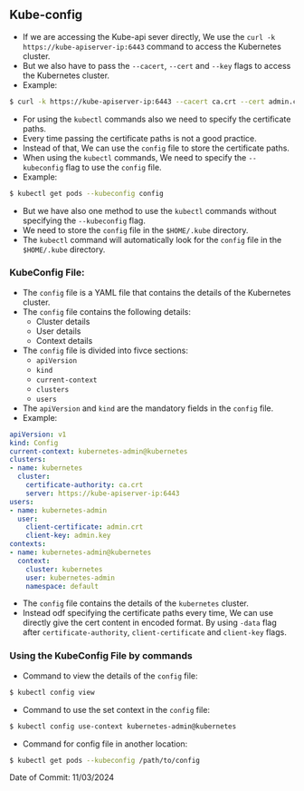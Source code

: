## Kube-config

- If we are accessing the Kube-api sever directly, We use the `curl -k https://kube-apiserver-ip:6443` command to access the Kubernetes cluster.
- But we also have to pass the `--cacert`, `--cert` and `--key` flags to access the Kubernetes cluster.
- Example:
```bash
$ curl -k https://kube-apiserver-ip:6443 --cacert ca.crt --cert admin.crt --key admin.key
```
- For using the `kubectl` commands also we need to specify the certificate paths.
- Every time passing the certificate paths is not a good practice.
- Instead of that, We can use the `config` file to store the certificate paths.
- When using the `kubectl` commands, We need to specify the `--kubeconfig` flag to use the `config` file.
- Example:
```bash
$ kubectl get pods --kubeconfig config
```
- But we have also one method to use the `kubectl` commands without specifying the `--kubeconfig` flag.
- We need to store the `config` file in the `$HOME/.kube` directory.
- The `kubectl` command will automatically look for the `config` file in the `$HOME/.kube` directory.

### KubeConfig File:

- The `config` file is a YAML file that contains the details of the Kubernetes cluster.
- The `config` file contains the following details:
    - Cluster details
    - User details
    - Context details
- The `config` file is divided into fivce sections:
    - `apiVersion`
    - `kind`
    - `current-context`
    - `clusters`
    - `users`
- The `apiVersion` and `kind` are the mandatory fields in the `config` file.
- Example:
```yaml
apiVersion: v1
kind: Config
current-context: kubernetes-admin@kubernetes
clusters:
- name: kubernetes
  cluster:
    certificate-authority: ca.crt
    server: https://kube-apiserver-ip:6443
users:
- name: kubernetes-admin
  user:
    client-certificate: admin.crt
    client-key: admin.key
contexts:
- name: kubernetes-admin@kubernetes
  context:
    cluster: kubernetes
    user: kubernetes-admin
    namespace: default
```
- The `config` file contains the details of the `kubernetes` cluster.
- Instead odf specifying the certificate paths every time, We can use directly give the cert content in encoded format. By using `-data` flag after `certificate-authority`, `client-certificate` and `client-key` flags.

### Using the KubeConfig File by commands

- Command to view the details of the `config` file:
```bash
$ kubectl config view
```

- Command to use the set context in the `config` file:
```bash
$ kubectl config use-context kubernetes-admin@kubernetes
```
- Command for config file in another location:
```bash
$ kubectl get pods --kubeconfig /path/to/config
```

Date of Commit: 11/03/2024
